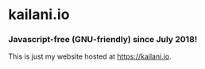 # kailani.io

### Javascript-free (GNU-friendly) since July 2018!

This is just my website hosted at https://kailani.io.  
